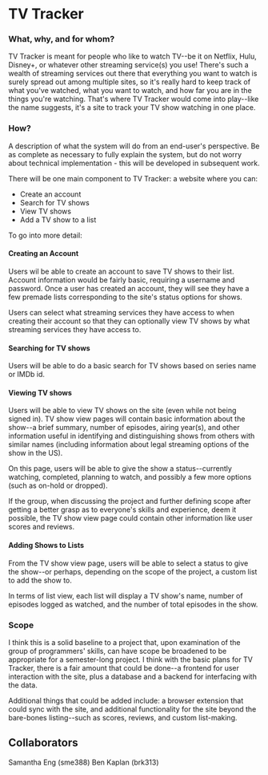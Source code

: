 # TV Tracker

### What, why, and for whom?

TV Tracker is meant for people who like to watch TV--be it on Netflix, Hulu, Disney+, or whatever other streaming service(s) you use! There's such a wealth of streaming services out there that everything you want to watch is surely spread out among multiple sites, so it's really hard to keep track of what you've watched, what you want to watch, and how far you are in the things you're watching. That's where TV Tracker would come into play--like the name suggests, it's a site to track your TV show watching in one place.

### How?

A description of what the system will do from an end-user's perspective.  Be as complete as necessary to fully explain the system, but do not worry about technical implementation - this will be developed in subsequent work.

There will be one main component to TV Tracker: a website where you can:

- Create an account
- Search for TV shows
- View TV shows
- Add a TV show to a list

To go into more detail:

#### Creating an Account

Users wil be able to create an account to save TV shows to their list. Account information would be fairly basic, requiring a username and password. Once a user has created an account, they will see they have a few premade lists corresponding to the site's status options for shows.

Users can select what streaming services they have access to when creating their account so that they can optionally view TV shows by what streaming services they have access to.

#### Searching for TV shows

Users will be able to do a basic search for TV shows based on series name or IMDb id.

#### Viewing TV shows

Users will be able to view TV shows on the site (even while not being signed in). TV show view pages will contain basic information about the show--a brief summary, number of episodes, airing year(s), and other information useful in identifying and distinguishing shows from others with similar names (including information about legal streaming options of the show in the US).

On this page, users will be able to give the show a status--currently watching, completed, planning to watch, and possibly a few more options (such as on-hold or dropped).

If the group, when discussing the project and further defining scope after getting a better grasp as to everyone's skills and experience, deem it possible, the TV show view page could contain other information like user scores and reviews.

#### Adding Shows to Lists

From the TV show view page, users will be able to select a status to give the show--or perhaps, depending on the scope of the project, a custom list to add the show to.

In terms of list view, each list will display a TV show's name, number of episodes logged as watched, and the number of total episodes in the show.

### Scope

I think this is a solid baseline to a project that, upon examination of the group of programmers' skills, can have scope be broadened to be appropriate for a semester-long project. I think with the basic plans for TV Tracker, there is a fair amount that could be done--a frontend for user interaction with the site, plus a database and a backend for interfacing with the data.

Additional things that could be added include: a browser extension that could sync with the site, and additional functionality for the site beyond the bare-bones listing--such as scores, reviews, and custom list-making.

## Collaborators

Samantha Eng (sme388)
Ben Kaplan (brk313)
